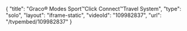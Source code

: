 {
    "title": "Graco&reg; Modes Sport&trade;Click Connect&trade;Travel System",
    "type": "solo",
    "layout": "iframe-static",
    "videoId": "109982837",
    "url": "\/tvpembed\/109982837"
}